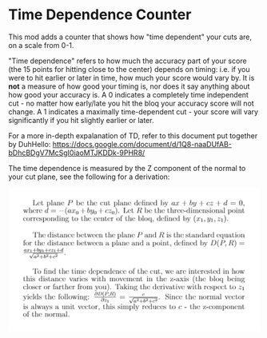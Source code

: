 # Time Dependence Counter

This mod adds a counter that shows how "time dependent" your cuts are, on a scale from 0-1. 

"Time dependence" refers to how much the accuracy part of your score (the 15 points for hitting close to the center) depends on timing: i.e. if you were to hit earlier or later in time, how much your score would vary by. It is **not** a measure of how good your timing is, nor does it say anything about how good your accuracy is. A 0 indicates a completely time independent cut - no matter how early/late you hit the bloq your accuracy score will not change. A 1 indicates a maximally time-dependent cut - your score will vary significantly if you hit slightly earlier or later.

For a more in-depth expalanation of TD, refer to this document put together by DuhHello: https://docs.google.com/document/d/1Q8-naaDUfAB-bDhcBDgV7McSgI0iaoMTJKDDk-9PHR8/

The time dependence is measured by the Z component of the normal to your cut plane, see the following for a derivation:

![Proof](/Images/proof.png)
